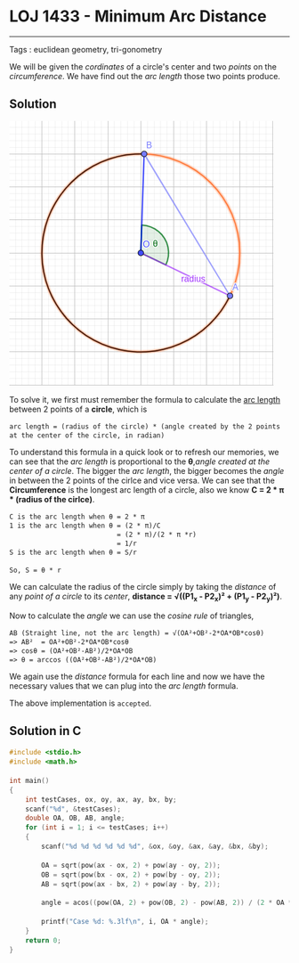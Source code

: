 # LOJ 1433 - Minimum Arc Distance
---
Tags : euclidean geometry, tri-gonometry

We will be given the _cordinates_ of a circle's center and two _points_ on the _circumference_. We have find out the _arc length_ those two points produce. 

## Solution

![graph](1433.png "Geometry Explained")

To solve it, we first must remember the formula to calculate the [arc length](https://en.wikipedia.org/wiki/Arc_length "arc length") between 2 points of a __circle__, which is 
```
arc length = (radius of the circle) * (angle created by the 2 points at the center of the circle, in radian)
```

To understand this formula in a quick look or to refresh our memories, we can see that the _arc length_ is proportional to the __θ__,_angle created at the center of a circle_. The bigger the _arc length_, the bigger becomes the _angle_ in between the 2 points of the cirlce and vice versa. We can see that the __Circumference__ is the longest arc length of a circle, also we know __C = 2 * π * (radius of the cirlce)__. 
```
C is the arc length when θ = 2 * π
1 is the arc length when θ = (2 * π)/C
                           = (2 * π)/(2 * π *r)
                           = 1/r
S is the arc length when θ = S/r

So, S = θ * r
```

We can calculate the radius of the circle simply by taking the _distance_ of any _point of a circle_ to its _center_, __distance = √((P1<sub>x</sub> - P2<sub>x</sub>)² + (P1<sub>y</sub> - P2<sub>y</sub>)²)__.

Now to calculate the _angle_ we can use the _cosine rule_ of triangles,
```
AB (Straight line, not the arc length) = √(OA²+OB²-2*OA*OB*cosθ)  
=> AB²  = OA²+OB²-2*OA*OB*cosθ
=> cosθ = (OA²+OB²-AB²)/2*OA*OB
=> θ = arccos ((OA²+OB²-AB²)/2*OA*OB)
```
We again use the _distance_ formula for each line and now we have the necessary values that we can plug into the _arc length_ formula.

The above implementation is `accepted`.

## Solution in C
```c
#include <stdio.h>
#include <math.h>

int main()
{
    int testCases, ox, oy, ax, ay, bx, by;
    scanf("%d", &testCases);
    double OA, OB, AB, angle;
    for (int i = 1; i <= testCases; i++)
    {
        scanf("%d %d %d %d %d %d", &ox, &oy, &ax, &ay, &bx, &by);

        OA = sqrt(pow(ax - ox, 2) + pow(ay - oy, 2));
        OB = sqrt(pow(bx - ox, 2) + pow(by - oy, 2));
        AB = sqrt(pow(ax - bx, 2) + pow(ay - by, 2));

        angle = acos((pow(OA, 2) + pow(OB, 2) - pow(AB, 2)) / (2 * OA * OB));

        printf("Case %d: %.3lf\n", i, OA * angle);
    }
    return 0;
}

```